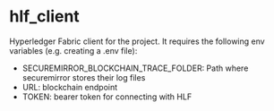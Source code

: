 # hlf_client

Hyperledger Fabric client for the project. It requires the following env variables (e.g. creating a .env file):

- SECUREMIRROR_BLOCKCHAIN_TRACE_FOLDER: Path where securemirror stores their log files
- URL: blockchain endpoint
- TOKEN: bearer token for connecting with HLF
